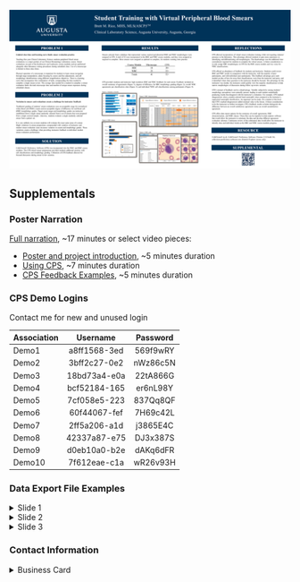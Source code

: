 <a href="2021_CLEC_Poster.pdf">![2021 CLEC Poster](2021_CLEC_Poster.png)</a>

## Supplementals

### Poster Narration

[Full narration](https://youtu.be/w-L-oWvn_UY), ~17 minutes  or select video pieces:
* [Poster and project introduction](https://youtu.be/w-L-oWvn_UY), ~5 minutes duration
* [Using CPS](https://youtu.be/w-L-oWvn_UY?t=302),  ~7 minutes duration
* [CPS Feedback Examples](https://youtu.be/w-L-oWvn_UY?t=725),  ~5 minutes duration
  
### CPS Demo Logins 

Contact me for new and unused login
  
Association | Username | Password
----------- | :-----------: | :-----------:
Demo1 | a8ff1568-3ed | 569f9wRY
Demo2 | 3bff2c27-0e2 | nWz86c5N
Demo3 | 18bd73a4-e0a | 22tA866G
Demo4 | bcf52184-165 | er6nL98Y
Demo5 | 7cf058e5-223 | 837Qq8QF
Demo6 | 60f44067-fef | 7H69c42L
Demo7 | 2ff5a206-a1d | j3865E4C
Demo8 | 42337a87-e75 | DJ3x387S
Demo9 | d0eb10a0-b2e | dAKq6dFR
Demo10 | 7f612eae-c1a | wR26v93H

### Data Export File Examples

<details>
<summary>Slide 1</summary>
  
* [Summary of results](<Exports/S1 Exports/Summary_of_resutls.csv>)  
* [WBC classes](<Exports/S1 Exports/WBC_classes.csv>)  
* [RBC characterization](<Exports/S1 Exports/RBC_characterization.csv>)  
</details>
  
<details>
<summary>Slide 2</summary>
  
[Summary of results](<Exports/S2 Exports/Summary_of_resutls.csv>)
[WBC classes](<Exports/S2 Exports/WBC_classes.csv>)
[RBC characterization](<Exports/S2 Exports/RBC_characterization.csv>)
</details>
  
<details>
<summary>Slide 3</summary>
  
[Summary of results](<Exports/S3 Exports/Summary_of_resutls.csv>)
[WBC classes](<Exports/S3 Exports/WBC_classes.csv>)
[RBC characterization](<Exports/S3 Exports/RBC_characterization.csv>)
</details>
 
### Contact Information

<details>
<summary>Business Card</summary>
  
<p align="center">
<a href="mailto:brrice@augusta.edu"><img src="https://brettmrice.com/2021-CLEC/Business_Card.png" width=500></a>
</p>
</details>

